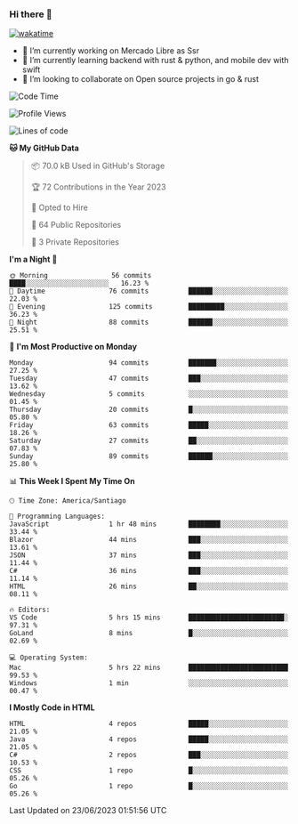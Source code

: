 ### Hi there 👋

[![wakatime](https://wakatime.com/badge/user/330beacb-fb27-4e32-bc38-f8f521bcf832.svg)](https://wakatime.com/@330beacb-fb27-4e32-bc38-f8f521bcf832)

- 🔭 I’m currently working on Mercado Libre as Ssr
- 🌱 I’m currently learning backend with rust & python, and mobile dev with swift
- 👯 I’m looking to collaborate on Open source projects in go & rust

<!--START_SECTION:waka-->
![Code Time](http://img.shields.io/badge/Code%20Time-120%20hrs%2038%20mins-blue)

![Profile Views](http://img.shields.io/badge/Profile%20Views-0-blue)

![Lines of code](https://img.shields.io/badge/From%20Hello%20World%20I%27ve%20Written-3.4%20million%20lines%20of%20code-blue)

**🐱 My GitHub Data** 

> 📦 70.0 kB Used in GitHub's Storage 
 > 
> 🏆 72 Contributions in the Year 2023
 > 
> 💼 Opted to Hire
 > 
> 📜 64 Public Repositories 
 > 
> 🔑 3 Private Repositories 
 > 
**I'm a Night 🦉** 

```text
🌞 Morning                56 commits          ████░░░░░░░░░░░░░░░░░░░░░   16.23 % 
🌆 Daytime                76 commits          ██████░░░░░░░░░░░░░░░░░░░   22.03 % 
🌃 Evening                125 commits         █████████░░░░░░░░░░░░░░░░   36.23 % 
🌙 Night                  88 commits          ██████░░░░░░░░░░░░░░░░░░░   25.51 % 
```
📅 **I'm Most Productive on Monday** 

```text
Monday                   94 commits          ███████░░░░░░░░░░░░░░░░░░   27.25 % 
Tuesday                  47 commits          ███░░░░░░░░░░░░░░░░░░░░░░   13.62 % 
Wednesday                5 commits           ░░░░░░░░░░░░░░░░░░░░░░░░░   01.45 % 
Thursday                 20 commits          █░░░░░░░░░░░░░░░░░░░░░░░░   05.80 % 
Friday                   63 commits          █████░░░░░░░░░░░░░░░░░░░░   18.26 % 
Saturday                 27 commits          ██░░░░░░░░░░░░░░░░░░░░░░░   07.83 % 
Sunday                   89 commits          ██████░░░░░░░░░░░░░░░░░░░   25.80 % 
```


📊 **This Week I Spent My Time On** 

```text
🕑︎ Time Zone: America/Santiago

💬 Programming Languages: 
JavaScript               1 hr 48 mins        ████████░░░░░░░░░░░░░░░░░   33.44 % 
Blazor                   44 mins             ███░░░░░░░░░░░░░░░░░░░░░░   13.61 % 
JSON                     37 mins             ███░░░░░░░░░░░░░░░░░░░░░░   11.44 % 
C#                       36 mins             ███░░░░░░░░░░░░░░░░░░░░░░   11.14 % 
HTML                     26 mins             ██░░░░░░░░░░░░░░░░░░░░░░░   08.11 % 

🔥 Editors: 
VS Code                  5 hrs 15 mins       ████████████████████████░   97.31 % 
GoLand                   8 mins              █░░░░░░░░░░░░░░░░░░░░░░░░   02.69 % 

💻 Operating System: 
Mac                      5 hrs 22 mins       █████████████████████████   99.53 % 
Windows                  1 min               ░░░░░░░░░░░░░░░░░░░░░░░░░   00.47 % 
```

**I Mostly Code in HTML** 

```text
HTML                     4 repos             █████░░░░░░░░░░░░░░░░░░░░   21.05 % 
Java                     4 repos             █████░░░░░░░░░░░░░░░░░░░░   21.05 % 
C#                       2 repos             ███░░░░░░░░░░░░░░░░░░░░░░   10.53 % 
CSS                      1 repo              █░░░░░░░░░░░░░░░░░░░░░░░░   05.26 % 
Go                       1 repo              █░░░░░░░░░░░░░░░░░░░░░░░░   05.26 % 
```




 Last Updated on 23/06/2023 01:51:56 UTC
<!--END_SECTION:waka-->
